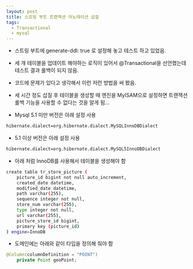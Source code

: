 ```yaml
---
layout: post
title: 스프링 부트 트랜잭션 어노테이션 삽질
tags:
  - Transactional
  - mysql
---
```


- 스트링 부트에 generate-ddl: true 로 설정해 놓고 테스트 하고 있었음.

- 세 개 테이블을 업데이트 해야하는 로직이 있어서 @Transactional을 선언했는데 테스트 결과 롤백이 되지 않음.

- 코드에 문제가 있다고 생각해서 이런 저런 방법을 써 봤음.

- 세 시간 정도 삽질 후 테이블을 생성할 때 엔진을 MyISAM으로 설정하면 트랜잭션 롤백 기능을 사용할 수 없다는 것을 알게 됨...

- Mysql 5.1 미만 버전은 아래 설정 사용

```bash
hibernate.dialect=org.hibernate.dialect.MySQLInnoDBDialect
```

- 5.1 이상 버전은 아래 설정 사용

```bash
hibernate.dialect=org.hibernate.dialect.MySQL5InnoDBDialect
```

- 아래 처럼 InnoDB를 사용해서 테이블을 생성해야 함

```bash
create table tr_store_picture (
    picture_id bigint not null auto_increment,
    created_date datetime,
    modified_date datetime,
    path varchar(255),
    sequence integer not null,
    store_num varchar(255),
    type integer not null,
    url varchar(255),
    picture_store_id bigint,
    primary key (picture_id)
) engine=InnoDB
```

- 도메인에는 아래와 같이 타입을 정의해 줘야 함

```java
@Column(columnDefinition = "POINT")
    private Point geoPoint;
```
